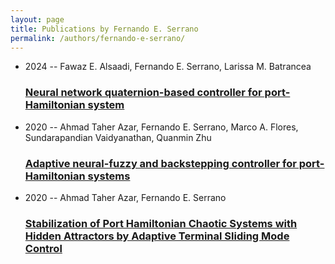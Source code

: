 ```yaml
---
layout: page
title: Publications by Fernando E. Serrano
permalink: /authors/fernando-e-serrano/
---
```


<ul class="post-list">
<li><span class='post-meta'>2024 -- Fawaz E. Alsaadi, Fernando E. Serrano, Larissa M. Batrancea</span><h3><a class='post-link' href='../../neural-network-quaternion-based-controller-for-port-hamiltonian-system'>Neural network quaternion-based controller for port-Hamiltonian system</a></h3></li>
<li><span class='post-meta'>2020 -- Ahmad Taher Azar, Fernando E. Serrano, Marco A. Flores, Sundarapandian Vaidyanathan, Quanmin Zhu</span><h3><a class='post-link' href='../../adaptive-neural-fuzzy-and-backstepping-controller-for-port-hamiltonian-systems'>Adaptive neural-fuzzy and backstepping controller for port-Hamiltonian systems</a></h3></li>
<li><span class='post-meta'>2020 -- Ahmad Taher Azar, Fernando E. Serrano</span><h3><a class='post-link' href='../../stabilization-of-port-hamiltonian-chaotic-systems-with-hidden-attractors-by-adaptive-terminal-sliding-mode-control'>Stabilization of Port Hamiltonian Chaotic Systems with Hidden Attractors by Adaptive Terminal Sliding Mode Control</a></h3></li>

</ul>
